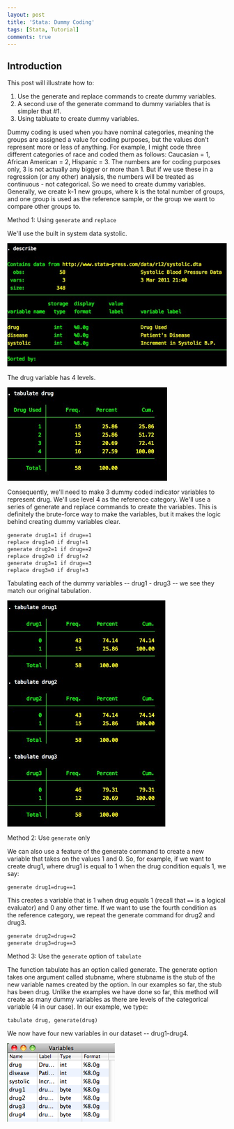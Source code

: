 ```yaml
---
layout: post
title: 'Stata: Dummy Coding'
tags: [Stata, Tutorial]
comments: true
---
```

## Introduction

This post will illustrate how to:

1. Use the generate and replace commands to create dummy variables.
2. A second use of the generate command to dummy variables that is simpler that #1.
3. Using tabluate to create dummy variables.

Dummy coding is used when you have nominal categories, meaning the groups are assigned a value for coding purposes, but the values don’t represent more or less of anything. For example, I might code three different categories of race and coded them as follows: Caucasian = 1, African American = 2, Hispanic = 3. The numbers are for coding purposes only, 3 is not actually any bigger or more than 1. But if we use these in a regression (or any other) analysis, the numbers will be treated as continuous - not categorical. So we need to create dummy variables. Generally, we create k-1 new groups, where k is the total number of groups, and one group is used as the reference sample, or the group we want to compare other groups to.

Method 1: Using `generate` and `replace`

We'll use the built in system data systolic.

![Stata_SE-12.0-systolic.dta-1.jpg](/assets/Stata_SE-12_0-systolic_dta-1.jpg)

The drug variable has 4 levels.

![Stata_SE-12.0-systolic.dta-2.jpg](/assets/Stata_SE-12_0-systolic_dta-2.jpg)

Consequently, we'll need to make 3 dummy coded indicator variables to represent drug. We'll use level 4 as the reference category. We'll use a series of generate and replace commands to create the variables. This is definitely the brute-force way to make the variables, but it makes the logic behind creating dummy variables clear.

	generate drug1=1 if drug==1
	replace drug1=0 if drug!=1
	generate drug2=1 if drug==2
	replace drug2=0 if drug!=2
	generate drug3=1 if drug==3
	replace drug3=0 if drug!=3

Tabulating each of the dummy variables -- drug1 - drug3 -- we see they match our original tabulation.

![Stata_SE-12.0-systolic.dta-3.jpg](/assets/Stata_SE-12_0-systolic_dta-3.jpg)

Method 2: Use `generate` only

We can also use a feature of the generate command to create a new variable that takes on the values 1 and 0. So, for example, if we want to create drug1, where drug1 is equal to 1 when the drug condition equals 1, we say:

	generate drug1=drug==1

This creates a variable that is 1 when drug equals 1 (recall that `==` is a logical evaluator) and 0 any other time. If we want to use the fourth condition as the reference category, we repeat the generate command for drug2 and drug3.

	generate drug2=drug==2
	generate drug3=drug==3

Method 3: Use the `generate` option of `tabulate`

The function tabulate has an option called generate. The generate option takes one argument called stubname, where stubname is the stub of the new variable names created by the option. In our examples so far, the stub has been drug. Unlike the examples we have done so far, this method will create as many dummy variables as there are levels of the categorical variable (4 in our case). In our example, we type:

	tabulate drug, generate(drug)

We now have four new variables in our dataset -- drug1-drug4.

![dummy_gen_example.png](/assets/dummy_gen_example.png)
